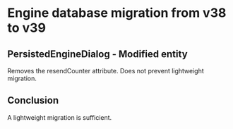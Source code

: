 #  Engine database migration from v38 to v39

## PersistedEngineDialog - Modified entity

Removes the resendCounter attribute. Does not prevent lightweight migration.

## Conclusion

A lightweight migration is sufficient.
